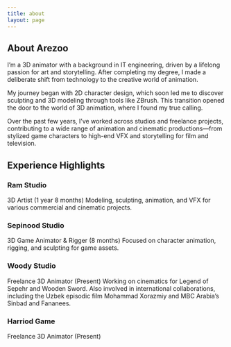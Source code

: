 ```yaml
---
title: about
layout: page
---
```

## About Arezoo
I’m a 3D animator with a background in IT engineering, driven by a lifelong passion for art and storytelling. After completing my degree, I made a deliberate shift from technology to the creative world of animation.

My journey began with 2D character design, which soon led me to discover sculpting and 3D modeling through tools like ZBrush. This transition opened the door to the world of 3D animation, where I found my true calling.

Over the past few years, I’ve worked across studios and freelance projects, contributing to a wide range of animation and cinematic productions—from stylized game characters to high-end VFX and storytelling for film and television.

## Experience Highlights
### Ram Studio
3D Artist (1 year 8 months)
Modeling, sculpting, animation, and VFX for various commercial and cinematic projects.
### Sepinood Studio
3D Game Animator & Rigger (8 months)
Focused on character animation, rigging, and sculpting for game assets.
### Woody Studio
Freelance 3D Animator (Present)
Working on cinematics for Legend of Sepehr and Wooden Sword. Also involved in international collaborations, including the Uzbek episodic film Mohammad Xorazmiy and MBC Arabia’s Sinbad and Fananees.
### Harriod Game
Freelance 3D Animator (Present)
